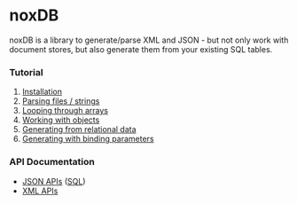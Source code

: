 # noxDB

noxDB is a library to generate/parse XML and JSON - but not only work with document stores, but also generate them from your existing SQL tables.

### Tutorial

1. [Installation](/noxdb/installation)
2. [Parsing files / strings](/noxdb/parsing)
3. [Looping through arrays](/noxdb/arrays)
4. [Working with objects](/noxdb/objects)
5. [Generating from relational data](/noxdb/gen-relational)
6. [Generating with binding parameters](/noxdb/gen-binding)

### API Documentation

* [JSON APIs](/noxdb/docs/json) ([SQL](/noxdb/docs/jsonsql))
* [XML APIs](/noxdb/docs/xml)
